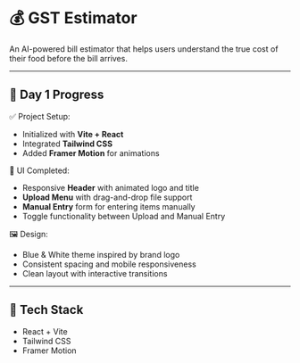 # 💰 GST Estimator

An AI-powered bill estimator that helps users understand the true cost of their food before the bill arrives.

---

## 🚀 Day 1 Progress

✅ Project Setup:
- Initialized with **Vite + React**
- Integrated **Tailwind CSS**
- Added **Framer Motion** for animations

🎨 UI Completed:
- Responsive **Header** with animated logo and title
- **Upload Menu** with drag-and-drop file support
- **Manual Entry** form for entering items manually
- Toggle functionality between Upload and Manual Entry

🖼️ Design:
- Blue & White theme inspired by brand logo
- Consistent spacing and mobile responsiveness
- Clean layout with interactive transitions

---

## 📁 Tech Stack
- React + Vite
- Tailwind CSS
- Framer Motion
